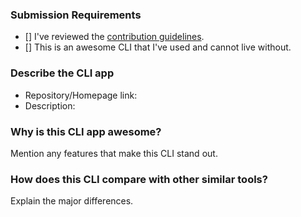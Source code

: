 ### Submission Requirements
<!--- Put an X between brackets on each line if you have done the item: -->
- [] I've reviewed the [contribution guidelines](https://github.com/piotrmurach/awesome-ruby-cli-apps/blob/master/CONTRIBUTING.md).
- [] This is an awesome CLI that I've used and cannot live without.

### Describe the CLI app

* Repository/Homepage link:
* Description:

### Why is this CLI app awesome?

Mention any features that make this CLI stand out.

### How does this CLI compare with other similar tools?

Explain the major differences.
